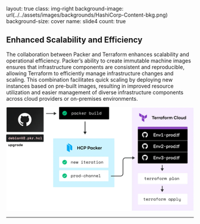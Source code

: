 layout: true
class: img-right
background-image: url(../../assets/images/backgrounds/HashiCorp-Content-bkg.png)
background-size: cover
name: slide4
count: true

## Enhanced Scalability and Efficiency

The collaboration between Packer and Terraform enhances scalability and operational efficiency. Packer’s ability to create immutable machine images ensures that infrastructure components are consistent and reproducible, allowing Terraform to efficiently manage infrastructure changes and scaling. This combination facilitates quick scaling by deploying new instances based on pre-built images, resulting in improved resource utilization and easier management of diverse infrastructure components across cloud providers or on-premises environments.


![scale:50%](./assets/images/packer_terraform_example.png)

---
